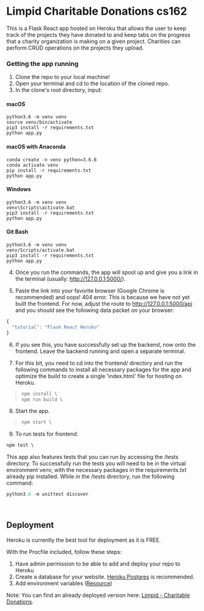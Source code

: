 # Limpid Charitable Donations cs162

This is a Flask React app hosted on Heroku that allows the user to keep track of the projects they have donated to and keep tabs on the progress that a charity organization is making on a given project. Charities can perform CRUD operations on the projects they upload.


### Getting the app running

1. Clone the repo to your local machine!
2. Open your terminal and cd to the location of the cloned repo.
3. In the clone's root directory, input:

#### macOS
```python3
python3.6 -m venv venv
source venv/bin/activate
pip3 install -r requirements.txt
python app.py
```

#### macOS with Anaconda
```python3
conda create -n venv python=3.6.8
conda activate venv
pip install -r requirements.txt
python app.py
```

#### Windows
```python3
python3.6 -m venv venv
venv\Scripts\activate.bat
pip3 install -r requirements.txt
python app.py
```

#### Git Bash
```python3
python3.6 -m venv venv
venv/Scripts/activate.bat
pip3 install -r requirements.txt
python app.py
```

4. Once you run the commands, the app will spool up and give you a link in the terminal (usually: http://127.0.0.1:5000/).

5. Paste the link into your favorite browser (Google Chrome is recommended) and oops! 404 error. This is because we have not yet built the frontend. For now,  adjust the route to http://127.0.0.1:5000/api and you should see the following data packet on your browser:

```javascript
{
  "tutorial": "Flask React Heroku"
}
```

6. If you see this, you have successfully set up the backend, now onto the frontend. Leave the backend running and open a separate terminal.

7. For this bit, you need to cd into the frontend/ directory and run the following commands to install all necessary packages for the app and optimize the build to create a single 'index.html' file for hosting on Heroku.

> ```javascript 
> npm install \
> npm run build \
> ```

8. Start the app.
> ```javascript
> npm start \
> ```

9. To run tests for frontend.
```javascript
npm test \
```

This app also features tests that you can run by accessing the /tests directory. To successfully run the tests you will need to be in the virtual environment venv, with the necessary packages in the requirements.txt already pip installed. While in the /tests directory, run the following command:

```python
python3.6 -m unittest discover
```

<br>

## Deployment
Heroku is currently the best tool for deployment as it is FREE.

With the Procfile included, follow these steps:

1. Have admin permission to be able to add and deploy your repo to Heroku
2. Create a database for your website. [Heroku Postgres](https://dev.to/prisma/how-to-setup-a-free-postgresql-database-on-heroku-1dc1) is recommended.
3. Add environment variables ([Resource](https://devcenter.heroku.com/articles/config-vars#using-the-heroku-dashboard))


Note: You can find an already deployed version here: [Limpid - Charitable Donations](https://polar-crag-67240.herokuapp.com/).